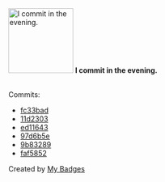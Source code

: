 <img src="https://my-badges.github.io/my-badges/evening-commits.png" alt="I commit in the evening." title="I commit in the evening." width="128">
<strong>I commit in the evening.</strong>
<br><br>

Commits:

- <a href="https://github.com/amenrio/amenrio.github.io/commit/fc33badefcc85a693780657f498c50fca4dec919">fc33bad</a>
- <a href="https://github.com/amenrio/amenrio.github.io/commit/11d2303b68a1cbbd262cedd868fd94293ac6093d">11d2303</a>
- <a href="https://github.com/amenrio/amenrio.github.io/commit/ed11643c93a7bcb48b02b3cc70822d8d729fe8d3">ed11643</a>
- <a href="https://github.com/amenrio/amenrio.github.io/commit/97d6b5e85edd5ebbc062fa3742c441b16e568294">97d6b5e</a>
- <a href="https://github.com/amenrio/amenrio.github.io/commit/9b83289b6d4a804809ed2ed5a88fa7114c84da75">9b83289</a>
- <a href="https://github.com/amenrio/techo-de-cristal/commit/faf5852dc05bb36c2835c568ad6bece22d2277aa">faf5852</a>


Created by <a href="https://github.com/my-badges/my-badges">My Badges</a>